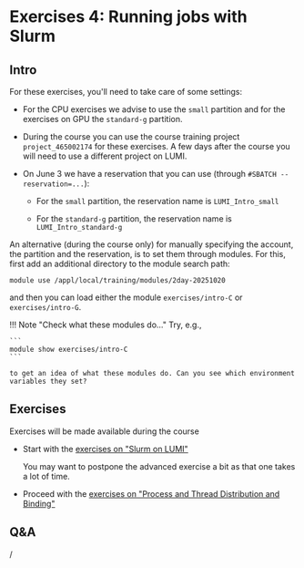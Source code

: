 # Exercises 4: Running jobs with Slurm

## Intro

For these exercises, you'll need to take care of some settings:

-   For the CPU exercises we advise to use the `small` partition and for the 
    exercises on GPU the `standard-g` partition.

-   During the course you can use the course training project `project_465002174`
    for these exercises. A few days after the course you will need to use a different project
    on LUMI. 

-   On June 3 we have a reservation that you can use (through `#SBATCH --reservation=...`):
  
    -   For the `small` partition, the reservation name is `LUMI_Intro_small`

    -   For the `standard-g` partition, the reservation name is `LUMI_Intro_standard-g`

An alternative (during the course only) for manually specifying 
the account, the partition and the reservation, is to set
them through modules. For this, first add an additional directory to the module search path:

```
module use /appl/local/training/modules/2day-20251020
```

and then you can load either the module `exercises/intro-C` or `exercises/intro-G`.

!!! Note "Check what these modules do..."
    Try, e.g., 

    ```
    module show exercises/intro-C
    ```

    to get an idea of what these modules do. Can you see which environment variables they set?


## Exercises

Exercises will be made available during the course 

<!-- -->
-   Start with the [exercises on "Slurm on LUMI"](E201-Slurm.md)

    You may want to postpone the advanced exercise a bit as that one takes a lot of time.

-   Proceed with the [exercises on "Process and Thread Distribution and Binding"](E202-Binding.md)
<!-- -->

## Q&A

/
